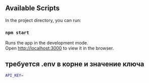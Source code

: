 ## Available Scripts

In the project directory, you can run:

### `npm start`

Runs the app in the development mode.\
Open [http://localhost:3000](http://localhost:3000) to view it in the browser.

## требуется .env в корне и значение ключа

```bash
API_KEY=
```
